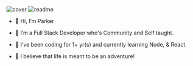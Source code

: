 
![cover](https://github.com/Particus17/Particus17/assets/95663799/adec2f10-2041-4247-adc3-f9ee1fe6d419)
![readme](https://github.com/Particus17/Particus17/assets/95663799/cb534d7c-9276-4d79-91b2-68cde64c96bf)

- 👋 Hi, I’m Parker

- 👀 I’m a Full Stack Developer who's Community and Self taught.
- 🌱 I’ve been coding for 1+ yr(s) and currently learning Node, & React.

- 🌱 I believe that life is meant to be an adventure!




